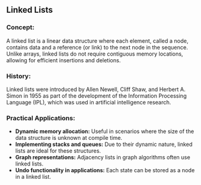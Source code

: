 ## Linked Lists

### Concept:

A linked list is a linear data structure where each element, called a node, contains data and a reference (or link) to the next node in the sequence. Unlike arrays, linked lists do not require contiguous memory locations, allowing for efficient insertions and deletions.

### History:

Linked lists were introduced by Allen Newell, Cliff Shaw, and Herbert A. Simon in 1955 as part of the development of the Information Processing Language (IPL), which was used in artificial intelligence research.

### Practical Applications:

- **Dynamic memory allocation:** Useful in scenarios where the size of the data structure is unknown at compile time.
- **Implementing stacks and queues:** Due to their dynamic nature, linked lists are ideal for these structures.
- **Graph representations:** Adjacency lists in graph algorithms often use linked lists.
- **Undo functionality in applications:** Each state can be stored as a node in a linked list.
